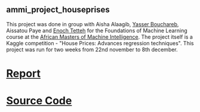 ## ammi_project_houseprises
This project was done in group with Aisha Alaagib, [Yasser Bouchareb](https://github.com/BYSD), Aissatou Paye and [Enoch Tetteh](https://github.com/etetteh) for the Foundations of Machine Learning course at the [African Masters of Machine Intelligence](https://aimsammi.org/). The project itself is a Kaggle competition - "House Prices: Advances regression techniques". This project was run for two weeks from 22nd november to 8th december.
# [Report](https://github.com/ngnawejonas/ammi_project_houseprises/House_Prices.pdf)
# [Source Code](https://github.com/BYSD/AMMI_Project)

